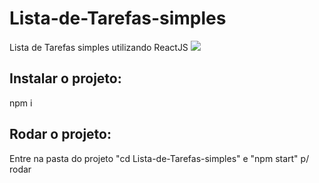 # Lista-de-Tarefas-simples
Lista de Tarefas simples utilizando ReactJS
![](preview.gif)

## Instalar o projeto:
npm i

## Rodar o projeto:
Entre na pasta do projeto "cd Lista-de-Tarefas-simples"
e "npm start" p/ rodar

